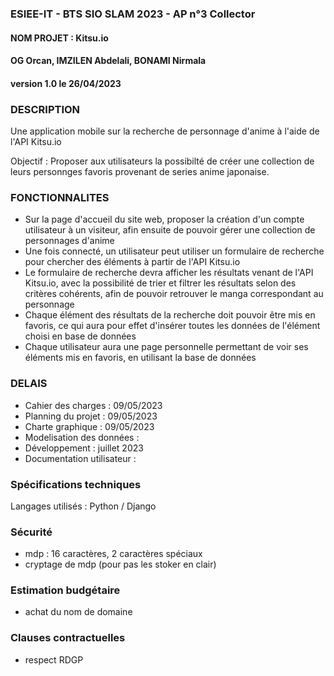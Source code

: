 ### ESIEE-IT - BTS SIO SLAM 2023 - AP n°3 Collector
#### NOM PROJET : Kitsu.io
#### OG Orcan, IMZILEN Abdelali, BONAMI Nirmala
#### version 1.0 le 26/04/2023

### DESCRIPTION
Une application mobile sur la recherche de personnage d'anime à l'aide de l'API Kitsu.io

Objectif : Proposer aux utilisateurs la possibilté de créer une collection de leurs personnges favoris provenant de series anime japonaise.

### FONCTIONNALITES
* Sur la page d'accueil du site web, proposer la création d'un compte utilisateur à un visiteur, afin ensuite de pouvoir gérer une collection de personnages d'anime
* Une fois connecté, un utilisateur peut utiliser un formulaire de recherche pour chercher des éléments à partir de l'API Kitsu.io
* Le formulaire de recherche devra afficher les résultats venant de l'API Kitsu.io, avec la possibilité de trier et filtrer les résultats selon des critères cohérents, afin de pouvoir retrouver le manga correspondant au personnage
* Chaque élément des résultats de la recherche doit pouvoir être mis en favoris, ce qui aura pour effet d'insérer toutes les données de l'élément choisi en base de données
* Chaque utilisateur aura une page personnelle permettant de voir ses éléments mis en favoris, en utilisant la base de données

### DELAIS
- Cahier des charges : 09/05/2023
- Planning du projet : 09/05/2023
- Charte graphique : 09/05/2023
- Modelisation des données : 
- Développement : juillet 2023
- Documentation utilisateur : 

### Spécifications techniques
Langages utilisés : Python / Django

### Sécurité
- mdp : 16 caractères, 2 caractères spéciaux 
- cryptage de mdp (pour pas les stoker en clair)

### Estimation budgétaire
- achat du nom de domaine

### Clauses contractuelles
- respect RDGP